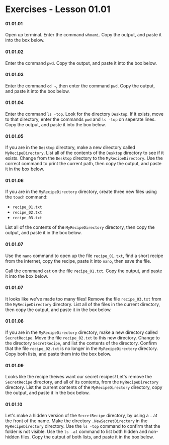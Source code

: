 # Exercises - Lesson 01.01

#### 01.01.01

Open up terminal. Enter the command `whoami`. Copy the output, and paste it into the box below.

#### 01.01.02
 
Enter the command `pwd`.  Copy the output, and paste it into the box below.
 
#### 01.01.03
 
Enter the command `cd ~`, then enter the command `pwd`. Copy the output, and paste it into the box below.

#### 01.01.04 

Enter the command `ls -top`. Look for the directory `Desktop`. If it exists, move to that directory, enter the commands  `pwd` and `ls -top` on seperate lines. Copy the output, and paste it into the box below.

#### 01.01.05

If you are in the `Desktop` directory, make a new directory called `MyRecipeDirectory`. List all of the contents of the `Desktop` directory to see if it exists. Change from the `Desktop` directory to the `MyRecipeDirectory`. Use the correct command to print the current path, then copy the output, and paste it in the box below.

#### 01.01.06

If you are in the `MyRecipeDirectory` directory, create three new files using the `touch` command:

* `recipe_01.txt`
* `recipe_02.txt`
* `recipe_03.txt`

List all of the contents of the `MyRecipeDirectory` directory, then copy the output, and paste it in the box below.

#### 01.01.07

Use the `nano` command to open up the file `recipe_01.txt`, find a short recipe from the internet, copy the recipe, paste it into `nano`, then save the file.

Call the command `cat` on the file `recipe_01.txt`. Copy the output, and paste it into the box below.

#### 01.01.07

It looks like we've made too many files! Remove the file `recipe_03.txt` from the `MyRecipeDirectory` directory. List all of the files in the current directory, then copy the output, and paste it in the box below.

#### 01.01.08

If you are in the `MyRecipeDirectory` directory, make a new directory called `SecretRecipe`. Move the file `recipe_02.txt` to this new directory. Change to the directory `SecretRecipe`, and list the contents of the directory. Confirm that the file `recipe_02.txt` is no longer in the `MyRecipeDirectory` directory. Copy both lists, and paste them into the box below.

#### 01.01.09

Looks like the recipe theives want our secret recipes! Let's remove the `SecretRecipe` directory, and all of its contents, from the `MyRecipeDirectory` directory. List the current contents of the `MyRecipeDirectory` directory, copy the output, and paste it in the box below.

#### 01.01.10

Let's make a hidden version of the `SecretRecipe` directory, by using a `.` at the front of the name. Make the directory `.NewSecretDirectory` in the `MyRecipeDirectory` directory. Use the `ls -top` command to confirm that the folder is not visible. Use the `ls -al` command to list both hidden and non-hidden files. Copy the output of both lists, and paste it in the box below.

